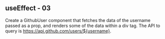 ## useEffect - 03

Create a GithubUser component that fetches the data of the username passed as a prop, and renders some of the data within a div tag. The API to query is https://api.github.com/users/${username}.
